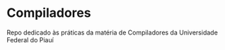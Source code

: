 # Compiladores
Repo dedicado às práticas da matéria de Compiladores da Universidade Federal do Piauí
